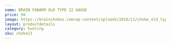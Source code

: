 ```yaml
---
name: BRAIN FABARM OLD TYPE 12 GAUGE
price: 94
image: https://brainchokes.com/wp-content/uploads/2016/11/choke_old_type-400x300.jpg
layout: productdetails
category: hunting
sku: choke13
---
```

